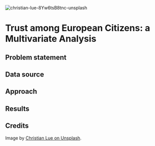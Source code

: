 ![christian-lue-8Yw6tsB8tnc-unsplash](https://github.com/KarlHampusLarsson/trust-in-europe/assets/111912321/9143108b-41a8-4c56-a8a8-ac2aa303f252)

# Trust among European Citizens: a Multivariate Analysis

## Problem statement

## Data source

## Approach

## Results

## Credits
Image by [Christian Lue on Unsplash](https://unsplash.com/photos/blue-and-yellow-star-flag-8Yw6tsB8tnc?utm_content=creditShareLink&utm_medium=referral&utm_source=unsplash).

